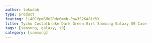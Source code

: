 ```yaml
---
author: tokodab
type: product
featimg: 1j4OCVpmSMo2Rde0mnb-Ppw3S2KA8ifVY
title: Tycho Costalbrake Dark Green Girl Samsung Galaxy S9 Case
tags: [samsung, galaxy, s9]
category: [samsung]
---
```

